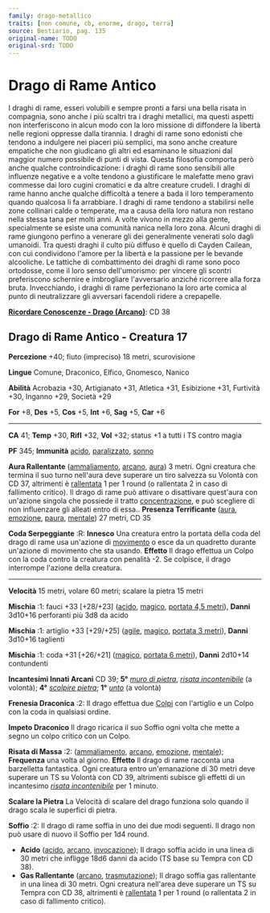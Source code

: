 ```yaml
---
family: drago-metallico
traits: [non comune, cb, enorme, drago, terra]
source: Bestiario, pag. 135
original-name: TODO
original-srd: TODO
---
```


# Drago di Rame Antico

I draghi di rame, esseri volubili e sempre pronti a farsi una bella risata in
compagnia, sono anche i più scaltri tra i draghi metallici, ma questi aspetti
non interferiscono in alcun modo con la loro missione di diffondere la libertà
nelle regioni oppresse dalla tirannia. I draghi di rame sono edonisti che
tendono a indulgere nei piaceri più semplici, ma sono anche creature empatiche
che non giudicano gli altri ed esaminano le situazioni dal maggior numero
possibile di punti di vista. Questa filosofia comporta però anche qualche
controindicazione: i draghi di rame sono sensibili alle influenze negative e a
volte tendono a giustificare le malefatte meno gravi commesse dai loro cugini
cromatici e da altre creature crudeli. I draghi di rame hanno anche qualche
difficoltà a tenere a bada il loro temperamento quando qualcosa li fa
arrabbiare. I draghi di rame tendono a stabilirsi nelle zone collinari calde o
temperate, ma a causa della loro natura non restano nella stessa tana per molti
anni. A volte vivono in mezzo alla gente, specialmente se esiste una comunità
nanica nella loro zona. Alcuni draghi di rame giungono perfino a venerare gli
dei generalmente venerati solo dagli umanoidi. Tra questi draghi il culto più
diffuso è quello di Cayden Cailean, con cui condividono l'amore per la libertà e
la passione per le bevande alcooliche. Le tattiche di combattimento dei draghi
di rame sono poco ortodosse, come il loro senso dell'umorismo: per vincere gli
scontri preferiscono schernire e imbrogliare l'avversario anziché ricorrere alla
forza bruta. Invecchiando, i draghi di rame perfezionano la loro arte comica al
punto di neutralizzare gli avversari facendoli ridere a crepapelle.

**[Ricordare Conoscenze - Drago (Arcano)](/azioni/abilita/ricordare-conoscenze)**:
CD 38

## Drago di Rame Antico - Creatura 17

**Percezione** +40; fiuto (impreciso) 18 metri, scurovisione

**Lingue** Comune, Draconico, Elfico, Gnomesco, Nanico

**Abilità** Acrobazia +30, Artigianato +31, Atletica +31, Esibizione +31,
Furtività +30, Inganno +29, Società +29

**For** +8, **Des** +5, **Cos** +5, **Int** +6, **Sag** +5, **Car** +6

---

**CA** 41; **Temp** +30, **Rifl** +32, **Vol** +32; status +1 a tutti i TS
contro magia

**PF** 345; **Immunità** [acido](/tratti/acido),
[paralizzato](/tratti/paralizzato), [sonno](/tratti/sonno)

**Aura Rallentante** ([ammaliamento](/tratti/ammaliamento),
[arcano](/tratti/arcano), [aura](/tratti/aura)) 3 metri. Ogni creatura che
termina il suo turno nell'aura deve superare un tiro salvezza su Volontà con CD
37, altrimenti è [rallentata](/condizioni/rallentato) 1 per 1 round (o
rallentata 2 in caso di fallimento critico). Il drago di rame può attivare o
disattivare quest'aura con un'azione singola che possiede il tratto
[concentrazione](/tratti/concentrazione), e può scegliere di non influenzare gli
alleati entro di essa.. **Presenza Terrificante** ([aura](/tratti/aura),
[emozione](/tratti/emozione), [paura](/tratti/paura),
[mentale](/tratti/mentale)) 27 metri, CD 35

**Coda Serpeggiante** :R: **Innesco** Una creatura entro la portata della coda
del drago di rame usa un'azione di [movimento](/tratti/movimento) o esce da un
quadretto durante un'azione di movimento che sta usando. **Effetto** Il drago
effettua un Colpo con la coda contro la creatura con penalità -2. Se colpisce,
il drago interrompe l'azione della creatura.

---

**Velocità** 15 metri, volare 60 metri; scalare la pietra 15 metri

**Mischia** :1: fauci +33 \[+28/+23] ([acido](/tratti/acido),
[magico](/tratti/acido), [portata 4,5 metri](/tratti/portata)), **Danni**
3d10+16 perforanti più 3d8 da acido

**Mischia** :1: artiglio +33 \[+29/+25] ([agile](/tratti/agile),
[magico](/tratti/acido), [portata 3 metri](/tratti/portata)), **Danni** 3d10+16
taglienti

**Mischia** :1: coda +31 \[+26/+21] ([magico](/tratti/acido),
[portata 6 metri](/tratti/portata)), **Danni** 2d10+14 contundenti

**Incantesimi Innati Arcani** CD 39; **5°**
_[muro di pietra](/incantesimi/muro-di-pietra)_,
_[risata incontenibile](/incantesimi/risata-incontenibile)_ (a volontà); **4°**
_[scolpire pietra](/incantesimi/scolpire-pietra)_; **1°**
_[unto](/incantesimi/unto)_ (a volontà)

**Frenesia Draconica** :2: Il drago effettua due [Colpi](/azioni/colpire) con
l'artiglio e un Colpo con la coda in qualsiasi ordine.

**Impeto Draconico** Il drago ricarica il suo Soffio ogni volta che mette a
segno un colpo critico con un Colpo.

**Risata di Massa** :2: ([ammaliamento](/tratti/ammaliamento),
[arcano](/tratti/arcano), [emozione](/tratti/emozione),
[mentale](/tratti/mentale)); **Frequenza** una volta al giorno. **Effetto** Il
drago di rame racconta una barzelletta fantastica. Ogni creatura entro
un'emanazione di 30 metri deve superare un TS su Volontà con CD 39, altrimenti
subisce gli effetti di un incantesimo
_[risata incontenibile](/incantesimi/risata-incontenibile)_ per 1 minuto.

**Scalare la Pietra** La Velocità di scalare del drago funziona solo quando il
drago scala le superfici di pietra.

**Soffio** :2: Il drago di rame soffia in uno dei due modi seguenti. Il drago
non può usare di nuovo il Soffio per 1d4 round.

- **Acido** ([acido](/tratti/acido), [arcano](/tratti/arcano),
  [invocazione](/tratti/invocazione)); Il drago soffia acido in una linea di 30
  metri che infligge 18d6 danni da acido (TS base su Tempra con CD 38).
- **Gas Rallentante** ([arcano](/tratti/arcano),
  [trasmutazione](/tratti/trasmutazione)); Il drago soffia gas rallentante in
  una linea di 30 metri. Ogni creatura nell'area deve superare un TS su Tempra
  con CD 38, altrimenti è [rallentata](/condizioni/rallentato) 1 per 1 round (o
  rallentata 2 in caso di fallimento critico).

